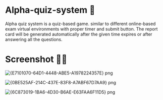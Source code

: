 # Alpha-quiz-system 🎯
Alpha quiz system is a quiz-based game. similar to different online-based exam virtual environments with proper timer and submit button. The report card will be generated automatically after the given time expires or after answering all the questions.
# Screenshot 📕📜
![{E7101070-64D1-4448-ABE5-A1978224357E} png](https://user-images.githubusercontent.com/70909882/118395100-42e2a080-b666-11eb-9b2a-6e3dc2a78db7.jpg)


![{0BE525AF-214C-437E-83F8-A7ABF67D7AA9} png](https://user-images.githubusercontent.com/70909882/118395107-45dd9100-b666-11eb-8d3d-db2dc0bc24eb.jpg)


![{6C873019-1BA6-4D30-B6AE-E63FAA6F11D5} png](https://user-images.githubusercontent.com/70909882/118395377-b507b500-b667-11eb-8677-33ac3b058356.jpg)
